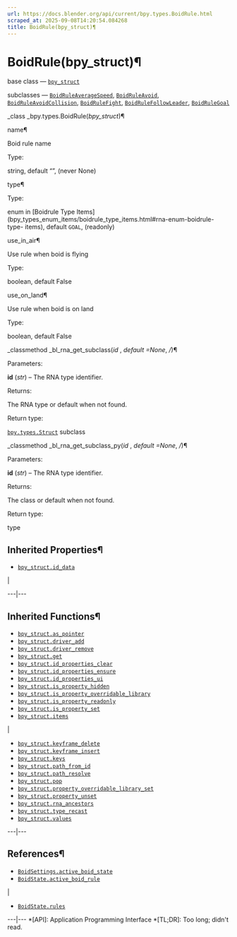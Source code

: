 ```yaml
---
url: https://docs.blender.org/api/current/bpy.types.BoidRule.html
scraped_at: 2025-09-08T14:20:54.084268
title: BoidRule(bpy_struct)¶
---
```


# BoidRule(bpy_struct)¶  
  
base class — [`bpy_struct`](bpy.types.bpy_struct.html#bpy.types.bpy_struct
"bpy.types.bpy_struct")

subclasses —
[`BoidRuleAverageSpeed`](bpy.types.BoidRuleAverageSpeed.html#bpy.types.BoidRuleAverageSpeed
"bpy.types.BoidRuleAverageSpeed"),
[`BoidRuleAvoid`](bpy.types.BoidRuleAvoid.html#bpy.types.BoidRuleAvoid
"bpy.types.BoidRuleAvoid"),
[`BoidRuleAvoidCollision`](bpy.types.BoidRuleAvoidCollision.html#bpy.types.BoidRuleAvoidCollision
"bpy.types.BoidRuleAvoidCollision"),
[`BoidRuleFight`](bpy.types.BoidRuleFight.html#bpy.types.BoidRuleFight
"bpy.types.BoidRuleFight"),
[`BoidRuleFollowLeader`](bpy.types.BoidRuleFollowLeader.html#bpy.types.BoidRuleFollowLeader
"bpy.types.BoidRuleFollowLeader"),
[`BoidRuleGoal`](bpy.types.BoidRuleGoal.html#bpy.types.BoidRuleGoal
"bpy.types.BoidRuleGoal")

_class _bpy.types.BoidRule(_bpy_struct_)¶

    

name¶

    

Boid rule name

Type:

    

string, default “”, (never None)

type¶

    

Type:

    

enum in [Boidrule Type
Items](bpy_types_enum_items/boidrule_type_items.html#rna-enum-boidrule-type-
items), default `GOAL`, (readonly)

use_in_air¶

    

Use rule when boid is flying

Type:

    

boolean, default False

use_on_land¶

    

Use rule when boid is on land

Type:

    

boolean, default False

_classmethod _bl_rna_get_subclass(_id_ , _default =None_, _/_)¶

    

Parameters:

    

**id** (_str_) – The RNA type identifier.

Returns:

    

The RNA type or default when not found.

Return type:

    

[`bpy.types.Struct`](bpy.types.Struct.html#bpy.types.Struct
"bpy.types.Struct") subclass

_classmethod _bl_rna_get_subclass_py(_id_ , _default =None_, _/_)¶

    

Parameters:

    

**id** (_str_) – The RNA type identifier.

Returns:

    

The class or default when not found.

Return type:

    

type

## Inherited Properties¶

  * [`bpy_struct.id_data`](bpy.types.bpy_struct.html#bpy.types.bpy_struct.id_data "bpy.types.bpy_struct.id_data")

|

  
---|---  
  
## Inherited Functions¶

  * [`bpy_struct.as_pointer`](bpy.types.bpy_struct.html#bpy.types.bpy_struct.as_pointer "bpy.types.bpy_struct.as_pointer")
  * [`bpy_struct.driver_add`](bpy.types.bpy_struct.html#bpy.types.bpy_struct.driver_add "bpy.types.bpy_struct.driver_add")
  * [`bpy_struct.driver_remove`](bpy.types.bpy_struct.html#bpy.types.bpy_struct.driver_remove "bpy.types.bpy_struct.driver_remove")
  * [`bpy_struct.get`](bpy.types.bpy_struct.html#bpy.types.bpy_struct.get "bpy.types.bpy_struct.get")
  * [`bpy_struct.id_properties_clear`](bpy.types.bpy_struct.html#bpy.types.bpy_struct.id_properties_clear "bpy.types.bpy_struct.id_properties_clear")
  * [`bpy_struct.id_properties_ensure`](bpy.types.bpy_struct.html#bpy.types.bpy_struct.id_properties_ensure "bpy.types.bpy_struct.id_properties_ensure")
  * [`bpy_struct.id_properties_ui`](bpy.types.bpy_struct.html#bpy.types.bpy_struct.id_properties_ui "bpy.types.bpy_struct.id_properties_ui")
  * [`bpy_struct.is_property_hidden`](bpy.types.bpy_struct.html#bpy.types.bpy_struct.is_property_hidden "bpy.types.bpy_struct.is_property_hidden")
  * [`bpy_struct.is_property_overridable_library`](bpy.types.bpy_struct.html#bpy.types.bpy_struct.is_property_overridable_library "bpy.types.bpy_struct.is_property_overridable_library")
  * [`bpy_struct.is_property_readonly`](bpy.types.bpy_struct.html#bpy.types.bpy_struct.is_property_readonly "bpy.types.bpy_struct.is_property_readonly")
  * [`bpy_struct.is_property_set`](bpy.types.bpy_struct.html#bpy.types.bpy_struct.is_property_set "bpy.types.bpy_struct.is_property_set")
  * [`bpy_struct.items`](bpy.types.bpy_struct.html#bpy.types.bpy_struct.items "bpy.types.bpy_struct.items")

|

  * [`bpy_struct.keyframe_delete`](bpy.types.bpy_struct.html#bpy.types.bpy_struct.keyframe_delete "bpy.types.bpy_struct.keyframe_delete")
  * [`bpy_struct.keyframe_insert`](bpy.types.bpy_struct.html#bpy.types.bpy_struct.keyframe_insert "bpy.types.bpy_struct.keyframe_insert")
  * [`bpy_struct.keys`](bpy.types.bpy_struct.html#bpy.types.bpy_struct.keys "bpy.types.bpy_struct.keys")
  * [`bpy_struct.path_from_id`](bpy.types.bpy_struct.html#bpy.types.bpy_struct.path_from_id "bpy.types.bpy_struct.path_from_id")
  * [`bpy_struct.path_resolve`](bpy.types.bpy_struct.html#bpy.types.bpy_struct.path_resolve "bpy.types.bpy_struct.path_resolve")
  * [`bpy_struct.pop`](bpy.types.bpy_struct.html#bpy.types.bpy_struct.pop "bpy.types.bpy_struct.pop")
  * [`bpy_struct.property_overridable_library_set`](bpy.types.bpy_struct.html#bpy.types.bpy_struct.property_overridable_library_set "bpy.types.bpy_struct.property_overridable_library_set")
  * [`bpy_struct.property_unset`](bpy.types.bpy_struct.html#bpy.types.bpy_struct.property_unset "bpy.types.bpy_struct.property_unset")
  * [`bpy_struct.rna_ancestors`](bpy.types.bpy_struct.html#bpy.types.bpy_struct.rna_ancestors "bpy.types.bpy_struct.rna_ancestors")
  * [`bpy_struct.type_recast`](bpy.types.bpy_struct.html#bpy.types.bpy_struct.type_recast "bpy.types.bpy_struct.type_recast")
  * [`bpy_struct.values`](bpy.types.bpy_struct.html#bpy.types.bpy_struct.values "bpy.types.bpy_struct.values")

  
---|---  
  
## References¶

  * [`BoidSettings.active_boid_state`](bpy.types.BoidSettings.html#bpy.types.BoidSettings.active_boid_state "bpy.types.BoidSettings.active_boid_state")
  * [`BoidState.active_boid_rule`](bpy.types.BoidState.html#bpy.types.BoidState.active_boid_rule "bpy.types.BoidState.active_boid_rule")

|

  * [`BoidState.rules`](bpy.types.BoidState.html#bpy.types.BoidState.rules "bpy.types.BoidState.rules")

  
---|---
  *[API]: Application Programming Interface
  *[TL;DR]: Too long; didn't read.

